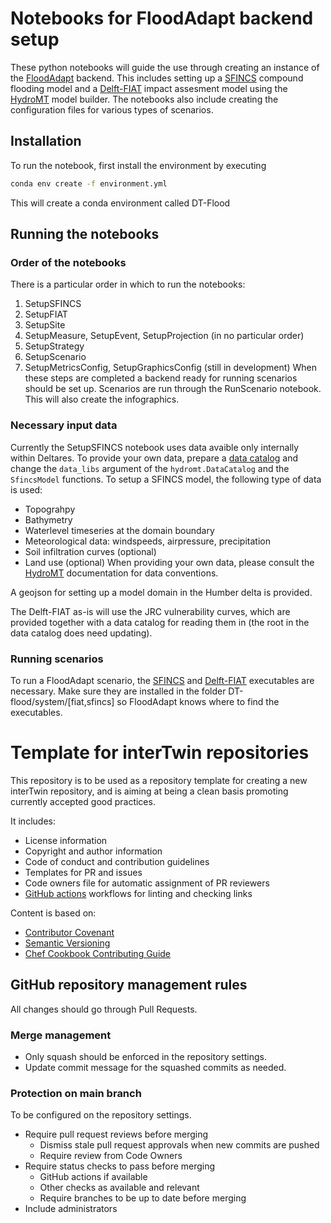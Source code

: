 # Notebooks for FloodAdapt backend setup

These python notebooks will guide the use through creating an instance of the [FloodAdapt](https://www.deltares.nl/en/software-and-data/products/floodadapt) backend. This includes setting up a [SFINCS](https://www.deltares.nl/en/software-and-data/products/sfincs) compound flooding model and a [Delft-FIAT](https://www.deltares.nl/en/software-and-data/products/delft-fiat-flood-impact-assessment-tool) impact assesment model using the [HydroMT](https://deltares.github.io/hydromt/latest/) model builder. The notebooks also include creating the configuration files for various types of scenarios.

## Installation

To run the notebook, first install the environment by executing
```bash
conda env create -f environment.yml
```
This will create a conda environment called DT-Flood

## Running the notebooks
### Order of the notebooks
There is a particular order in which to run the notebooks:
  1. SetupSFINCS
  2. SetupFIAT
  3. SetupSite
  4. SetupMeasure, SetupEvent, SetupProjection (in no particular order)
  5. SetupStrategy
  6. SetupScenario
  7. SetupMetricsConfig, SetupGraphicsConfig (still in development)
When these steps are completed a backend ready for running scenarios should be set up. Scenarios are run through the RunScenario notebook. This will also create the infographics.

### Necessary input data
Currently the SetupSFINCS notebook uses data avaible only internally within Deltares. To provide your own data, prepare a [data catalog](https://deltares.github.io/hydromt/latest/user_guide/data_prepare_cat.html) and change the `data_libs` argument of the `hydromt.DataCatalog` and the `SfincsModel` functions. To setup a SFINCS model, the following type of data is used:
  - Topograhpy
  - Bathymetry
  - Waterlevel timeseries at the domain boundary
  - Meteorological data: windspeeds, airpressure, precipitation
  - Soil infiltration curves (optional)
  - Land use (optional)
When providing your own data, please consult the [HydroMT](https://deltares.github.io/hydromt/latest/user_guide/data_conventions.html) documentation for data conventions.

A geojson for setting up a model domain in the Humber delta is provided.

The Delft-FIAT as-is will use the JRC vulnerability curves, which are provided together with a data catalog for reading them in (the root in the data catalog does need updating).

### Running scenarios
To run a FloodAdapt scenario, the [SFINCS](https://github.com/Deltares/SFINCS) and [Delft-FIAT](https://deltares.github.io/Delft-FIAT/stable/) executables are necessary. Make sure they are installed in the folder DT-flood/system/[fiat,sfincs] so FloodAdapt knows where to find the executables.  

# Template for interTwin repositories

This repository is to be used as a repository template for creating a new interTwin
repository, and is aiming at being a clean basis promoting currently accepted
good practices.

It includes:

- License information
- Copyright and author information
- Code of conduct and contribution guidelines
- Templates for PR and issues
- Code owners file for automatic assignment of PR reviewers
- [GitHub actions](https://github.com/features/actions) workflows for linting
  and checking links

Content is based on:

- [Contributor Covenant](http://contributor-covenant.org)
- [Semantic Versioning](https://semver.org/)
- [Chef Cookbook Contributing Guide](https://github.com/chef-cookbooks/community_cookbook_documentation/blob/master/CONTRIBUTING.MD)

## GitHub repository management rules

All changes should go through Pull Requests.

### Merge management

- Only squash should be enforced in the repository settings.
- Update commit message for the squashed commits as needed.

### Protection on main branch

To be configured on the repository settings.

- Require pull request reviews before merging
  - Dismiss stale pull request approvals when new commits are pushed
  - Require review from Code Owners
- Require status checks to pass before merging
  - GitHub actions if available
  - Other checks as available and relevant
  - Require branches to be up to date before merging
- Include administrators
